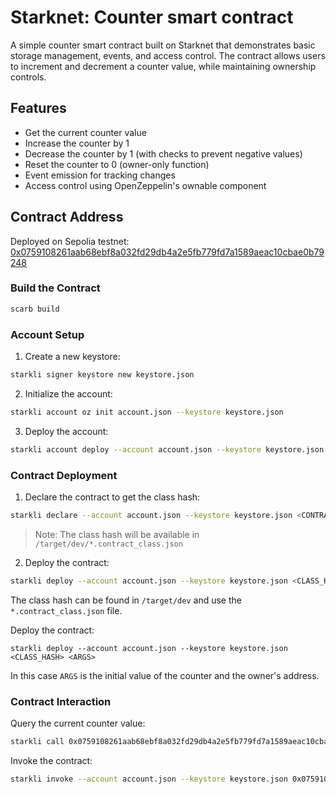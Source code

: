 # Starknet: Counter smart contract

A simple counter smart contract built on Starknet that demonstrates basic storage management, events, and access control. The contract allows users to increment and decrement a counter value, while maintaining ownership controls.

## Features
- Get the current counter value
- Increase the counter by 1
- Decrease the counter by 1 (with checks to prevent negative values)
- Reset the counter to 0 (owner-only function)
- Event emission for tracking changes
- Access control using OpenZeppelin's ownable component

## Contract Address
Deployed on Sepolia testnet: [0x0759108261aab68ebf8a032fd29db4a2e5fb779fd7a1589aeac10cbae0b79248](https://sepolia.starkscan.co/contract/0x0759108261aab68ebf8a032fd29db4a2e5fb779fd7a1589aeac10cbae0b79248#read-write-contract)

### Build the Contract
```bash
scarb build
```

### Account Setup
1. Create a new keystore:
```bash
starkli signer keystore new keystore.json
```

2. Initialize the account:
```bash
starkli account oz init account.json --keystore keystore.json
```

3. Deploy the account:
```bash
starkli account deploy --account account.json --keystore keystore.json
```

### Contract Deployment
1. Declare the contract to get the class hash:
```bash
starkli declare --account account.json --keystore keystore.json <CONTRACT_PATH>
```
> Note: The class hash will be available in `/target/dev/*.contract_class.json`

2. Deploy the contract:
```bash
starkli deploy --account account.json --keystore keystore.json <CLASS_HASH> <INITIAL_COUNT> <OWNER_ADDRESS>
```

The class hash can be found in `/target/dev` and use the `*.contract_class.json` file.

Deploy the contract:
```
starkli deploy --account account.json --keystore keystore.json <CLASS_HASH> <ARGS>
```

In this case `ARGS` is the initial value of the counter and the owner's address.

### Contract Interaction
Query the current counter value:
```bash
starkli call 0x0759108261aab68ebf8a032fd29db4a2e5fb779fd7a1589aeac10cbae0b79248 get_counter
```


Invoke the contract:

```bash
starkli invoke --account account.json --keystore keystore.json 0x0759108261aab68ebf8a032fd29db4a2e5fb779fd7a1589aeac10cbae0b79248 increase_counter 
```